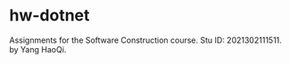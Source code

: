 # hw-dotnet
Assignments for the Software Construction course. 
Stu ID: 2021302111511. 
by Yang HaoQi.
